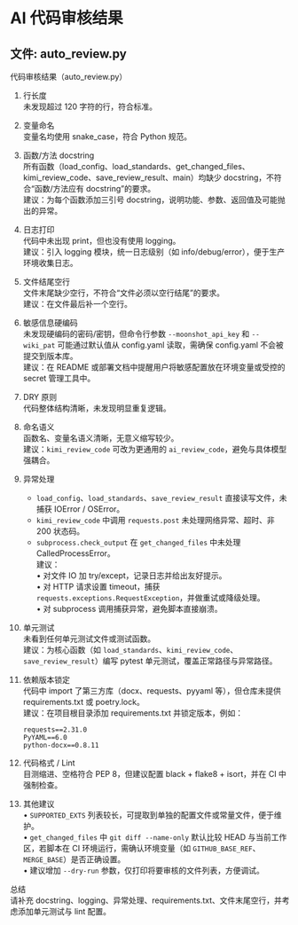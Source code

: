 # AI 代码审核结果

## 文件: auto_review.py
代码审核结果（auto_review.py）

1. 行长度  
   未发现超过 120 字符的行，符合标准。

2. 变量命名  
   变量名均使用 snake_case，符合 Python 规范。

3. 函数/方法 docstring  
   所有函数（load_config、load_standards、get_changed_files、kimi_review_code、save_review_result、main）均缺少 docstring，不符合“函数/方法应有 docstring”的要求。  
   建议：为每个函数添加三引号 docstring，说明功能、参数、返回值及可能抛出的异常。

4. 日志打印  
   代码中未出现 print，但也没有使用 logging。  
   建议：引入 logging 模块，统一日志级别（如 info/debug/error），便于生产环境收集日志。

5. 文件结尾空行  
   文件末尾缺少空行，不符合“文件必须以空行结尾”的要求。  
   建议：在文件最后补一个空行。

6. 敏感信息硬编码  
   未发现硬编码的密码/密钥，但命令行参数 `--moonshot_api_key` 和 `--wiki_pat` 可能通过默认值从 config.yaml 读取，需确保 config.yaml 不会被提交到版本库。  
   建议：在 README 或部署文档中提醒用户将敏感配置放在环境变量或受控的 secret 管理工具中。

7. DRY 原则  
   代码整体结构清晰，未发现明显重复逻辑。

8. 命名语义  
   函数名、变量名语义清晰，无意义缩写较少。  
   建议：`kimi_review_code` 可改为更通用的 `ai_review_code`，避免与具体模型强耦合。

9. 异常处理  
   - `load_config`、`load_standards`、`save_review_result` 直接读写文件，未捕获 IOError / OSError。  
   - `kimi_review_code` 中调用 `requests.post` 未处理网络异常、超时、非 200 状态码。  
   - `subprocess.check_output` 在 `get_changed_files` 中未处理 CalledProcessError。  
   建议：  
   • 对文件 IO 加 try/except，记录日志并给出友好提示。  
   • 对 HTTP 请求设置 timeout，捕获 `requests.exceptions.RequestException`，并做重试或降级处理。  
   • 对 subprocess 调用捕获异常，避免脚本直接崩溃。

10. 单元测试  
    未看到任何单元测试文件或测试函数。  
    建议：为核心函数（如 `load_standards`、`kimi_review_code`、`save_review_result`）编写 pytest 单元测试，覆盖正常路径与异常路径。

11. 依赖版本锁定  
    代码中 import 了第三方库（docx、requests、pyyaml 等），但仓库未提供 requirements.txt 或 poetry.lock。  
    建议：在项目根目录添加 requirements.txt 并锁定版本，例如：  
    ```
    requests==2.31.0
    PyYAML==6.0
    python-docx==0.8.11
    ```

12. 代码格式 / Lint  
    目测缩进、空格符合 PEP 8，但建议配置 black + flake8 + isort，并在 CI 中强制检查。

13. 其他建议  
    • `SUPPORTED_EXTS` 列表较长，可提取到单独的配置文件或常量文件，便于维护。  
    • `get_changed_files` 中 `git diff --name-only` 默认比较 HEAD 与当前工作区，若脚本在 CI 环境运行，需确认环境变量（如 `GITHUB_BASE_REF`、`MERGE_BASE`）是否正确设置。  
    • 建议增加 `--dry-run` 参数，仅打印将要审核的文件列表，方便调试。

总结  
请补充 docstring、logging、异常处理、requirements.txt、文件末尾空行，并考虑添加单元测试与 lint 配置。

